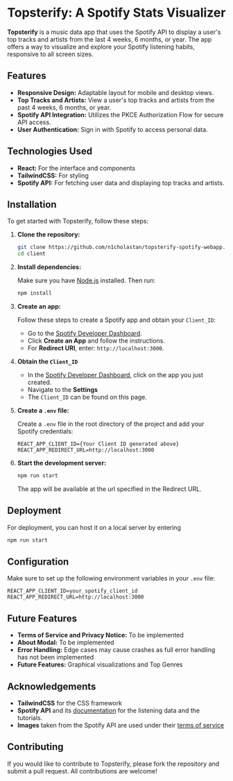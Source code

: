 # Topsterify: A Spotify Stats Visualizer

**Topsterify** is a music data app that uses the Spotify API to display a user's top tracks and artists from the last 4 weeks, 6 months, or year. The app offers a way to visualize and explore your Spotify listening habits, responsive to all screen sizes.

## Features

- **Responsive Design:** Adaptable layout for mobile and desktop views.
- **Top Tracks and Artists:** View a user's top tracks and artists from the past 4 weeks, 6 months, or year.
- **Spotify API Integration:** Utilizes the PKCE Authorization Flow for secure API access.
- **User Authentication:** Sign in with Spotify to access personal data.

## Technologies Used

- **React:** For the interface and components
- **TailwindCSS:** For styling
- **Spotify API:** For fetching user data and displaying top tracks and artists.

## Installation

To get started with Topsterify, follow these steps:

1. **Clone the repository:**

    ```bash
    git clone https://github.com/n1cholastan/topsterify-spotify-webapp.git
    cd client
    ```

2. **Install dependencies:**

    Make sure you have [Node.js](https://nodejs.org/) installed. Then run:

    ```bash
    npm install
    ```

3. **Create an app:**

    Follow these steps to create a Spotify app and obtain your `Client_ID`:

    - Go to the [Spotify Developer Dashboard](https://developer.spotify.com/dashboard).
    - Click **Create an App** and follow the instructions.
    - For **Redirect URI**, enter: `http://localhost:3000`.

4. **Obtain the `Client_ID`**

    - In the [Spotify Developer Dashboard](https://developer.spotify.com/dashboard), click on the app you just created.
    - Navigate to the **Settings**
    - The `Client_ID` can be found on this page.

5. **Create a `.env` file:**

    Create a `.env` file in the root directory of the project and add your Spotify credentials:

    ```env
    REACT_APP_CLIENT_ID={Your Client ID generated above}
    REACT_APP_REDIRECT_URL=http://localhost:3000
    ```

6. **Start the development server:**

    ```bash
    npm run start
    ```

    The app will be available at the url specified in the Redirect URL.

## Deployment

For deployment, you can host it on a local server by entering 

```bash
npm run start
```

## Configuration

Make sure to set up the following environment variables in your `.env` file:

```env
REACT_APP_CLIENT_ID=your_spotify_client_id
REACT_APP_REDIRECT_URL=http://localhost:3000
```

## Future Features

- **Terms of Service and Privacy Notice:** To be implemented
- **About Modal:** To be implemented
- **Error Handling:** Edge cases may cause crashes as full error handling has not been implemented
- **Future Features:** Graphical visualizations and Top Genres

## Acknowledgements

- **TailwindCSS** for the CSS framework
- **Spotify API** and its [documentation](https://developer.spotify.com/documentation/web-api/) for the listening data and the tutorials.
- **Images** taken from the Spotify API are used under their [terms of service](https://www.spotify.com/us/legal/end-user-agreement/)

## Contributing

If you would like to contribute to Topsterify, please fork the repository and submit a pull request. All contributions are welcome!